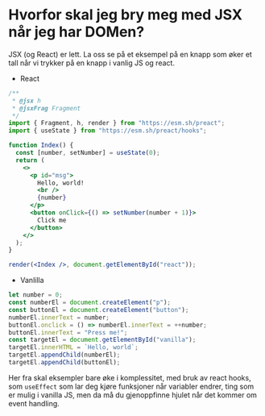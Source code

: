 # Hvorfor skal jeg bry meg med JSX når jeg har DOMen?

JSX (og React) er lett. La oss se på et eksempel på en knapp som øker et tall
når vi trykker på en knapp i vanlig JS og react.

- React

```jsx
/**
 * @jsx h
 * @jsxFrag Fragment
 */
import { Fragment, h, render } from "https://esm.sh/preact";
import { useState } from "https://esm.sh/preact/hooks";

function Index() {
  const [number, setNumber] = useState(0);
  return (
    <>
      <p id="msg">
        Hello, world!
        <br />
        {number}
      </p>
      <button onClick={() => setNumber(number + 1)}>
        Click me
      </button>
    </>
  );
}

render(<Index />, document.getElementById("react"));
```

- Vanlilla

```js
let number = 0;
const numberEl = document.createElement("p");
const buttonEl = document.createElement("button");
numberEl.innerText = number;
buttonEl.onclick = () => numberEl.innerText = ++number;
buttonEl.innerText = "Press me!";
const targetEl = document.getElementById("vanilla");
targetEl.innerHTML = `Hello, world`;
targetEl.appendChild(numberEl);
targetEl.appendChild(buttonEl);
```

Her fra skal eksempler bare øke i komplessitet, med bruk av react hooks, som
`useEffect` som lar deg kjøre funksjoner når variabler endrer, ting som er mulig
i vanilla JS, men da må du gjenoppfinne hjulet når det kommer om event handling.
